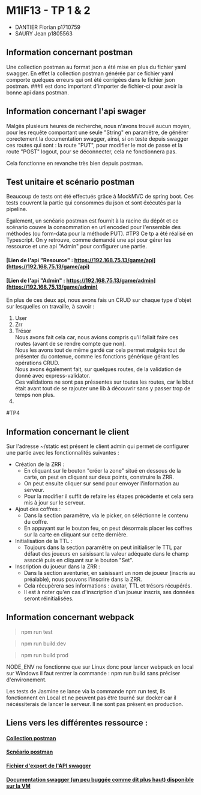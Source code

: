 # M1IF13 - TP 1 & 2

- DANTIER Florian p1710759
- SAURY Jean p1805563

## Information concernant postman
Une collection postman au format json a été mise en plus du fichier yaml swagger.
En effet la collection postman générée par ce fichier yaml comporte quelques erreurs
qui ont été corrigées dans le fichier json postman.
###Il est donc important d'importer de fichier-ci pour avoir la bonne api dans postman.

## Information concernant l'api swager
Malgès plusieurs heures de recherche, nous n'avons trouvé aucun moyen, pour les requête 
comportant une seule "String" en paramêtre, de générer corectement la documentation
swagger, ainsi, si on teste depuis swagger ces routes qui sont : la route "PUT", pour 
modifier le mot de passe et la route "POST" logout, pour se déconnecter, cela ne fonctionnera pas.

Cela fonctionne en revanche très bien depuis postman.

## Test unitaire et scénario postman

Beaucoup de tests ont été effectués grâce à MockMVC de spring boot.
Ces tests couvrent la partie qui consommes du json et sont éxécutés par la pipeline.

Egalement, un scnéario postman est fournit à la racine du dépôt et ce scénario couvre
la consommation en url encoded pour l'ensemble des méthodes (ou form-data pour la méthode PUT).
#TP3
Ce tp a été réalisé en Typescript. 
On y retrouve, comme demandé une api pour gérer les ressource et une api "Admin" pour configurer une partie.
#### [Lien de l'api "Resource" : https://192.168.75.13/game/api](https://192.168.75.13/game/api)  
#### [Lien de l'api "Admin" : https://192.168.75.13/game/admin](https://192.168.75.13/game/admin)
En plus de ces deux api, nous avons fais un CRUD sur chaque type d'objet sur lesquelles on travaille, à savoir :  
1. User
2. Zrr
3. Trésor  
Nous avons fait cela car, nous avions compris qu'il fallait faire ces routes (avant de se rendre compte que non).  
Nous les avons tout de même gardé car cela permet malgrés tout de présenter du contenue, comme les fonctions générique gérant les opérations CRUD.  
Nous avons également fait, sur quelques routes, de la validation de donné avec express-validator.  
Ces validations ne sont pas préssentes sur toutes les routes, car le bbut était avant tout de se rajouter une lib à découvrir sans y passer trop de temps non plus.
4. 

#TP4
## Information concernant le client

Sur l'adresse ~/static est présent le client admin qui permet de configurer une partie avec les fonctionnalités suivantes :
 - Création de la ZRR :
    - En cliquant sur le bouton "créer la zone" situé en dessous de la carte, on peut en cliquant sur deux points, construire la ZRR.
    - On peut ensuite cliquer sur send pour envoyer l'information au serveur.
    - Pour la modifier il suffit de refaire les étapes précédente et cela sera mis à jour sur le serveur.
 - Ajout des coffres :
    - Dans la section paramêtre, via le picker, on séléctionne le contenu du coffre.
    - En appuyant sur le bouton feu, on peut désormais placer les coffres sur la carte en cliquant sur cette dernière.
- Initialisation de la TTL :
  -   Toujours dans la section paramêtre on peut initialiser le TTL par défaut des joueurs en saisissant la valeur adéquate dans le champ associé puis en cliquant sur le bouton "Set". 
- Inscription du joueur dans la ZRR :
   - Dans la section aventurier, en saisissant un nom de joueur (inscris au préalable), nous pouvons l'inscrire dans la ZRR.
   - Cela récupèrera ses informations : avatar, TTL et trésors récupérés.
   - Il est à noter qu'en cas d'inscription d'un joueur inscris, ses données seront réinitialisées.


## Information concernant webpack

> npm run test

> npm run build:dev

> npm run build:prod

NODE_ENV ne fonctionne que sur Linux donc pour lancer webpack en local sur Windows il faut rentrer la commande : npm run build sans préciser d'environement.

Les tests de Jasmine se lance via la commande npm run test, ils fonctionnent en Local et ne peuvent pas être tourné sur docker car il nécéssiterais de lancer le serveur. Il ne sont pas présent en production.

## Liens vers les différentes ressource :

#### [Collection postman](https://forge.univ-lyon1.fr/p1710759/m1if13-tps/-/blob/main/Users%20API.postman_collection.json)
#### [Scnéario postman](https://forge.univ-lyon1.fr/p1710759/m1if13-tps/-/blob/main/Users%20API.postman_collection%20-%20TEST.json)
#### [Fichier d'export de l'API swagger](https://forge.univ-lyon1.fr/p1710759/m1if13-tps/-/blob/main/users-api.yaml)
#### [Documentation swagger (un peu buggée comme dit plus haut) disponible sur la VM](https://192.168.75.13:8443/mif13/swagger-ui/index.html#/)


